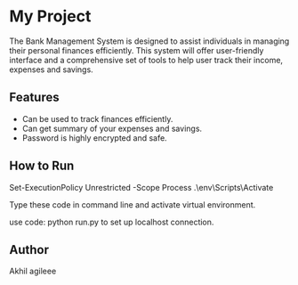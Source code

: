 # My Project

The Bank Management System is designed to assist individuals in managing their personal finances efficiently. This system will offer user-friendly interface and a comprehensive set of tools to help user track their income, expenses and savings.

## Features
- Can be used to track finances efficiently.
- Can get summary of your expenses and savings.
- Password is highly encrypted and safe.

## How to Run

Set-ExecutionPolicy Unrestricted -Scope Process
.\env\Scripts\Activate

Type these code in command line and activate virtual environment.

use code:
python run.py 
to set up localhost connection.

## Author
Akhil 
agileee
